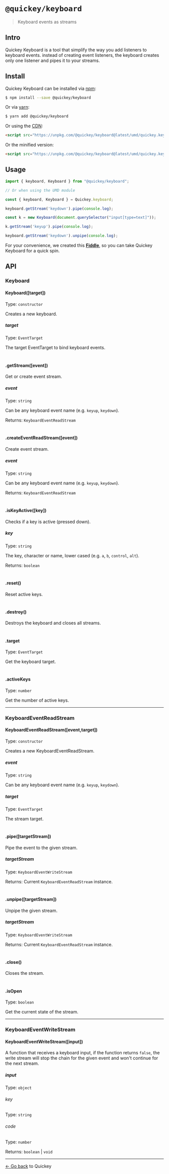 # `@quickey/keyboard`

> Keyboard events as streams

## Intro

Quickey Keyboard is a tool that simplify the way you add listeners to keyboard events. instead of creating event listeners, the keyboard creates only one listener and pipes it to your streams.

## Install

Quickey Keyboard can be installed via [npm](https://www.npmjs.com):
```sh
$ npm install --save @quickey/keyboard
```

Or via [yarn](https://yarnpkg.com):
```sh
$ yarn add @quickey/keyboard
```

Or using the [CDN](https://unpkg.com):

```html
<script src="https://unpkg.com/@quickey/keyboard@latest/umd/quickey.keyboard.js"></script>
```
Or the minified version:
```html
<script src="https://unpkg.com/@quickey/keyboard@latest/umd/quickey.keyboard.min.js"></script>
```

## Usage

```javascript
import { keyboard, Keyboard } from "@quickey/keyboard";

// Or when using the UMD module

const { keyboard, Keyboard } = Quickey.keyboard;

keyboard.getStream('keydown').pipe(console.log);

const k = new Keyboard(document.querySelector("input[type=text]"));

k.getStream('keyup').pipe(console.log);

keyboard.getStream('keydown').unpipe(console.log);
```

For your convenience, we created this [**Fiddle**](http://jsfiddle.net/udidu/y2vm67wj/11/), so you can take Quickey Keyboard for a quick spin.

## API

### Keyboard

#### Keyboard([target])

Type: `constructor`

Creates a new keyboard.

##### target

Type: `EventTarget`

The target EventTarget to bind keyboard events.

#

#### .getStream([event])

Get or create event stream.

##### event

Type: `string`

Can be any keyboard event name (e.g. `keyup`, `keydown`).

Returns: `KeyboardEventReadStream`

#

#### .createEventReadStream([event])

Create event stream.

##### event

Type: `string`

Can be any keyboard event name (e.g. `keyup`, `keydown`).

Returns: `KeyboardEventReadStream`

#

#### .isKeyActive([key])

Checks if a key is active (pressed down).

##### key

Type: `string`

The key, character or name, lower cased (e.g. `a`, `b`, `control`, `alt`).

Returns: `boolean`

#

#### .reset()

Reset active keys.

#

#### .destroy()

Destroys the keyboard and closes all streams.

#

#### .target

Type: `EventTarget`

Get the keyboard target.

#

#### .activeKeys

Type: `number`

Get the number of active keys.

---

### KeyboardEventReadStream

#### KeyboardEventReadStream([event,target])

Type: `constructor`

Creates a new KeyboardEventReadStream.

##### event

Type: `string`

Can be any keyboard event name (e.g. `keyup`, `keydown`).

##### target

Type: `EventTarget`

The stream target.

#

#### .pipe([targetStream])

Pipe the event to the given stream.

##### targetStream

Type: `KeyboardEventWriteStream`

Returns: Current `KeyboardEventReadStream` instance.

#

#### .unpipe([targetStream])

Unpipe the given stream.

##### targetStream

Type: `KeyboardEventWriteStream`

Returns: Current `KeyboardEventReadStream` instance.

#

#### .close()

Closes the stream.

#

#### .isOpen

Type: `boolean`

Get the current state of the stream.

---

### KeyboardEventWriteStream

#### KeyboardEventWriteStream([input])

A function that receives a keyboard input, if the function returns
`false`, the write stream will stop the chain for the given event and won't
continue for the next stream.

##### input

Type: `object`

###### key

Type: `string`

###### code

Type: `number`

Returns: `boolean` | `void`

---
[&larr; Go back](/README.md) to Quickey